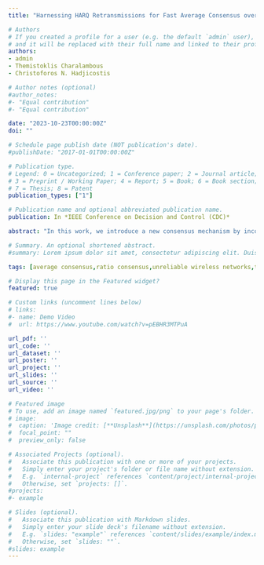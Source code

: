 ```yaml
---
title: "Harnessing HARQ Retransmissions for Fast Average Consensus over Unreliable Communication Channels"

# Authors
# If you created a profile for a user (e.g. the default `admin` user), write the username (folder name) here 
# and it will be replaced with their full name and linked to their profile.
authors:
- admin
- Themistoklis Charalambous
- Christoforos N. Hadjicostis

# Author notes (optional)
#author_notes:
#- "Equal contribution"
#- "Equal contribution"

date: "2023-10-23T00:00:00Z"
doi: ""

# Schedule page publish date (NOT publication's date).
#publishDate: "2017-01-01T00:00:00Z"

# Publication type.
# Legend: 0 = Uncategorized; 1 = Conference paper; 2 = Journal article;
# 3 = Preprint / Working Paper; 4 = Report; 5 = Book; 6 = Book section;
# 7 = Thesis; 8 = Patent
publication_types: ["1"]

# Publication name and optional abbreviated publication name.
publication: In *IEEE Conference on Decision and Control (CDC)*

abstract: "In this work, we introduce a new consensus mechanism by incorporating a Hybrid Repeat reQuest (HARQ) error control protocol into the Ratio Consensus (RC) algorithm to achieve fast discrete-time asymptotic average consensus in the presence of packet retransmissions (information delays), and packet-dropping  links (information loss) over directed networks. Using this consensus mechanism (hereinafter referred to as HARQ-RC), each transmitting node decides whether to retransmit packets (containing values of consensus variables) to its out-neighbors by utilizing their HARQ feedback signals. Under this protocol, each receiving node may detect the corrupted part of the received packet, and by combining successfully received information from previous retransmission trials, it may recover the information of the packet. This mechanism leads in a lower number of retransmission trials compared to standard ARQ mechanism, and hence the consensus iterations converge faster to the average consensus value. By introducing the weighted adjacency matrix that models the HARQ-based information exchange between nodes, we show that the nodes are guaranteed to reach asymptotic average consensus using the HARQ-RC mechanism despite the information delays and losses. The effectiveness of the HARQ-RC over bad communication links, with respect to achieving faster convergence to the average consensus value, is demonstrated under different simulation scenarios."

# Summary. An optional shortened abstract.
#summary: Lorem ipsum dolor sit amet, consectetur adipiscing elit. Duis posuere tellus ac convallis placerat. Proin tincidunt magna sed ex sollicitudin condimentum.

tags: [average consensus,ratio consensus,unreliable wireless networks,transmission delays,packet drops,HARQ.]

# Display this page in the Featured widget?
featured: true

# Custom links (uncomment lines below)
# links:
#- name: Demo Video
#  url: https://www.youtube.com/watch?v=pEBHR3MTPuA

url_pdf: ''
url_code: ''
url_dataset: ''
url_poster: ''
url_project: ''
url_slides: ''
url_source: ''
url_video: ''

# Featured image
# To use, add an image named `featured.jpg/png` to your page's folder. 
# image:
#  caption: 'Image credit: [**Unsplash**](https://unsplash.com/photos/pLCdAaMFLTE)'
#  focal_point: ""
#  preview_only: false

# Associated Projects (optional).
#   Associate this publication with one or more of your projects.
#   Simply enter your project's folder or file name without extension.
#   E.g. `internal-project` references `content/project/internal-project/index.md`.
#   Otherwise, set `projects: []`.
#projects:
#- example

# Slides (optional).
#   Associate this publication with Markdown slides.
#   Simply enter your slide deck's filename without extension.
#   E.g. `slides: "example"` references `content/slides/example/index.md`.
#   Otherwise, set `slides: ""`.
#slides: example
---
```

